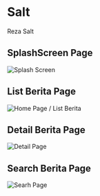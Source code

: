 # Salt
Reza Salt
## SplashScreen Page
![Splash Screen](https://github.com/rezafatahillah/Salt/blob/master/SplashScreen%20Page.jpeg)
## List Berita Page
![Home Page / List Berita](https://github.com/rezafatahillah/Salt/blob/master/Dashboard%20Page.jpeg)
## Detail Berita Page
![Detail Page](https://github.com/rezafatahillah/Salt/blob/master/Detail%20Page.jpeg)
## Search Berita Page
![Searh Page](https://github.com/rezafatahillah/Salt/blob/master/Search%20Page.jpeg)
